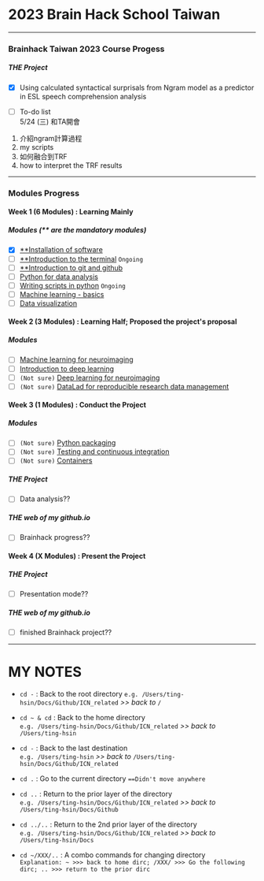 # 2023 Brain Hack School Taiwan
***
### Brainhack Taiwan 2023 Course Progess
##### THE Project
- [x] Using calculated syntactical surprisals from Ngram model as a predictor in ESL speech comprehension analysis

- [ ] To-do list  
5/24 (三) 和TA開會
1. 介紹ngram計算過程
2. my scripts
3. 如何融合到TRF
4. how to interpret the TRF results


***
### Modules Progress
#### Week 1 (6 Modules) : Learning Mainly
##### Modules (** are the mandatory modules)
- [x] [**Installation of software](https://school.brainhackmtl.org/modules/installation/)
- [ ] [**Introduction to the terminal](https://school.brainhackmtl.org/modules/introduction_to_terminal/) `Ongoing`  
- [ ] [**Introduction to git and github](https://school.brainhackmtl.org/modules/git_github/)
- [ ] [Python for data analysis](https://school.brainhackmtl.org/modules/python_data_analysis/)
- [ ] [Writing scripts in python](https://school.brainhackmtl.org/modules/python_scripts/) `Ongoing`  
- [ ] [Machine learning - basics](https://school.brainhackmtl.org/modules/machine_learning_basics/)
- [ ] [Data visualization](https://school.brainhackmtl.org/modules/python_visualization/)

#### Week 2 (3 Modules) : Learning Half; Proposed the project's proposal
##### Modules
- [ ] [Machine learning for neuroimaging](https://school.brainhackmtl.org/modules/machine_learning_neuroimaging/)
- [ ] [Introduction to deep learning](https://school.brainhackmtl.org/modules/deep_learning_intro/)
- [ ] `(Not sure)` [Deep learning for neuroimaging](https://school.brainhackmtl.org/modules/dl_for_neuroimaging/)
- [ ] `(Not sure)` [DataLad for reproducible research data management](https://school.brainhackmtl.org/modules/datalad/)

#### Week 3 (1 Modules) : Conduct the Project
##### Modules
- [ ] `(Not sure)` [Python packaging](https://school.brainhackmtl.org/modules/packaging/)
- [ ] `(Not sure)` [Testing and continuous integration](https://school.brainhackmtl.org/modules/testing/)
- [ ] `(Not sure)` [Containers](https://school.brainhackmtl.org/modules/containers/)

##### THE Project
- [ ] Data analysis??

##### THE web of my github.io
- [ ] Brainhack progress??

#### Week 4 (X Modules) : Present the Project
##### THE Project
- [ ] Presentation mode??

##### THE web of my github.io
- [ ] finished Brainhack project??


***
# MY NOTES 

- `cd -` : Back to the root directory  `e.g. /Users/ting-hsin/Docs/Github/ICN_related` *>> back to* ` / `

- `cd ~ & cd` : Back to the home directory  
     `e.g. /Users/ting-hsin/Docs/Github/ICN_related` *>> back to* `/Users/ting-hsin`

- `cd -` : Back to the last destination  
     `e.g. /Users/ting-hsin` *>> back to* `/Users/ting-hsin/Docs/Github/ICN_related`

- `cd .` : Go to the current directory `==Didn't move anywhere`

- `cd ..` : Return to the prior layer of the directory  
     `e.g. /Users/ting-hsin/Docs/Github/ICN_related` *>> back to*  `/Users/ting-hsin/Docs/Github`

- `cd ../..` : Return to the 2nd prior layer of the directory  
     `e.g. /Users/ting-hsin/Docs/Github/ICN_related` *>> back to*  `/Users/ting-hsin/Docs`

- `cd ~/XXX/..` : A combo commands for changing directory  
     `Explanation: ~ >>> back to home dirc; /XXX/ >>> Go the following dirc; .. >>> return to the prior dirc`
